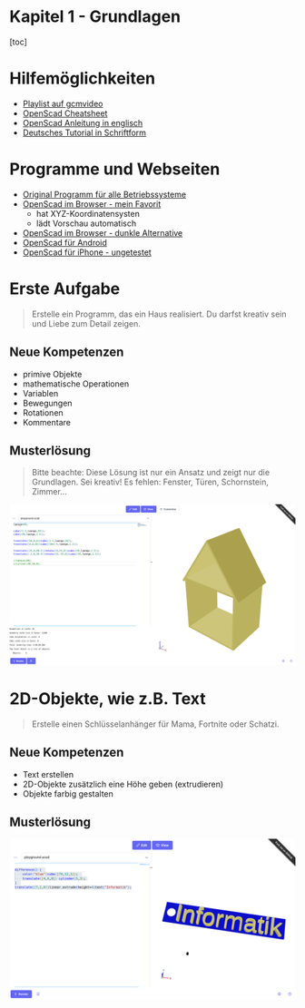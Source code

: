 Kapitel 1 - Grundlagen
==============

[toc]

# Hilfemöglichkeiten

- [Playlist auf gcmvideo](https://www.youtube.com/watch?v=iT_XUbgAiJY&list=PL0JavxASM3E0wbIQIrSi8fu1R6naFvHX0&index=1)
- [OpenScad Cheatsheet](https://openscad.org/cheatsheet/)
- [OpenScad Anleitung in englisch](https://openscad.org/documentation.html#tutorial)
- [Deutsches Tutorial in Schriftform](https://openscad-meistern.de/buch/)

# Programme und Webseiten

- [Original Programm für alle Betriebssysteme](https://openscad.org/downloads.html)
- [OpenScad im Browser - mein Favorit](https://ochafik.com/openscad2/)
    - hat XYZ-Koordinatensysten
    - lädt Vorschau automatisch
- [OpenScad im Browser - dunkle Alternative](https://ochafik.com/openscad2/)
- [OpenScad für Android](https://www.scorchworks.com/ScorchCAD/scorchcad.html)
- [OpenScad für iPhone - ungetestet](https://apps.apple.com/de/app/modeler-3d/id1573983008)

# Erste Aufgabe

> Erstelle ein Programm, das ein Haus realisiert. Du darfst kreativ sein und Liebe zum Detail zeigen.

## Neue Kompetenzen

- primive Objekte
- mathematische Operationen
- Variablen
- Bewegungen
- Rotationen
- Kommentare

## Musterlösung

> Bitte beachte: Diese Lösung ist nur ein Ansatz und zeigt nur die Grundlagen. Sei kreativ! Es fehlen: Fenster, Türen, Schornstein, Zimmer...

![](./img/OpenScad_Grundlagen.png)

# 2D-Objekte, wie z.B. Text

> Erstelle einen Schlüsselanhänger für Mama, Fortnite oder Schatzi.

## Neue Kompetenzen

- Text erstellen
- 2D-Objekte zusätzlich eine Höhe geben (extrudieren)
- Objekte farbig gestalten

## Musterlösung

![](./img/OpenScad_Text_einfach.png)
